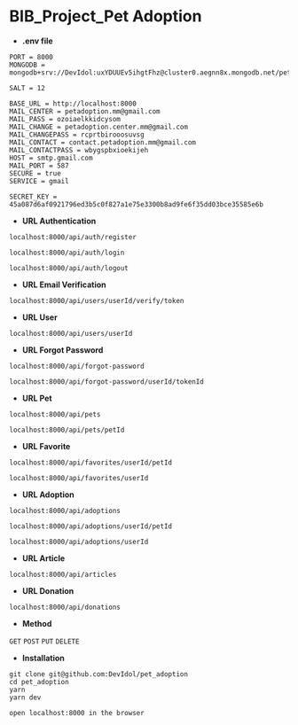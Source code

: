 # BIB_Project_Pet Adoption

- **.env file**

```
PORT = 8000
MONGODB = mongodb+srv://DevIdol:uxYDUUEv5ihgtFhz@cluster0.aegnn8x.mongodb.net/pet_adoption

SALT = 12

BASE_URL = http://localhost:8000
MAIL_CENTER = petadoption.mm@gmail.com
MAIL_PASS = ozoiaelkkidcysom
MAIL_CHANGE = petadoption.center.mm@gmail.com
MAIL_CHANGEPASS = rcprtbirooosuvsg
MAIL_CONTACT = contact.petadoption.mm@gmail.com
MAIL_CONTACTPASS = wbygspbxioekijeh
HOST = smtp.gmail.com
MAIL_PORT = 587
SECURE = true
SERVICE = gmail

SECRET_KEY = 45a087d6af0921796ed3b5c0f827a1e75e3300b8ad9fe6f35dd03bce35585e6b
```

- **URL Authentication**

```
localhost:8000/api/auth/register

localhost:8000/api/auth/login

localhost:8000/api/auth/logout
```

- **URL Email Verification**

```
localhost:8000/api/users/userId/verify/token
```
- **URL User**

```
localhost:8000/api/users/userId
```

- **URL Forgot Password**

```
localhost:8000/api/forgot-password

localhost:8000/api/forgot-password/userId/tokenId
```

- **URL Pet**

```
localhost:8000/api/pets

localhost:8000/api/pets/petId
```

- **URL Favorite**

```
localhost:8000/api/favorites/userId/petId

localhost:8000/api/favorites/userId
```

- **URL Adoption**

```
localhost:8000/api/adoptions

localhost:8000/api/adoptions/userId/petId

localhost:8000/api/adoptions/userId
```

- **URL Article**

```
localhost:8000/api/articles
```

- **URL Donation**

```
localhost:8000/api/donations
```


- **Method**

`GET`
`POST`
`PUT`
`DELETE`

- **Installation**

```
git clone git@github.com:DevIdol/pet_adoption
cd pet_adoption
yarn
yarn dev

open localhost:8000 in the browser
```